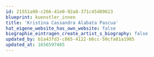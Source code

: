 ```yaml
---
id: 21551a98-c266-41e0-92a8-371c45d09613
blueprint: kuenstler_innen
title: 'Kristina Cassandra Alabata Pascua'
hat_eigene_website_has_own_website: false
biographie_eintragen_create_artist_s_biography: false
updated_by: b1a43fd3-c865-4122-b6cc-50cfa81a1985
updated_at: 1656597465
---
```

